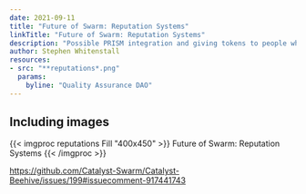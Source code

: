 ```yaml
---
date: 2021-09-11
title: "Future of Swarm: Reputation Systems"
linkTitle: "Future of Swarm: Reputation Systems"
description: "Possible PRISM integration and giving tokens to people who join meets"
author: Stephen Whitenstall
resources:
- src: "**reputations*.png"
  params:
    byline: "Quality Assurance DAO"
---
```


## Including images

{{< imgproc reputations Fill "400x450" >}}
Future of Swarm: Reputation Systems
{{< /imgproc >}}


https://github.com/Catalyst-Swarm/Catalyst-Beehive/issues/199#issuecomment-917441743
